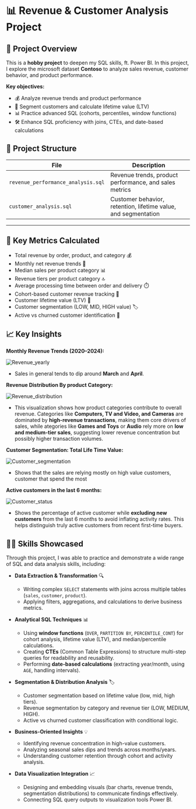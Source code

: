 # 📊 Revenue & Customer Analysis Project

## 📌 Project Overview

This is a **hobby project** to deepen my SQL skills, ft. Power BI. In this project, I explore the microsoft dataset **Contoso** to analyze sales revenue, customer behavior, and product performance.

**Key objectives:**

- 💰 Analyze revenue trends and product performance
- 👥 Segment customers and calculate lifetime value (LTV)
- 📊 Practice advanced SQL (cohorts, percentiles, window functions)
- 🛠️ Enhance SQL proficiency with joins, CTEs, and date-based calculations

## 📁 Project Structure

| File                               | Description                                                    |
| ---------------------------------- | -------------------------------------------------------------- |
| `revenue_performance_analysis.sql` | Revenue trends, product performance, and sales metrics         |
| `customer_analysis.sql`            | Customer behavior, retention, lifetime value, and segmentation |

---

## 📏 Key Metrics Calculated

- Total revenue by order, product, and category 💰
- Monthly net revenue trends 📅
- Median sales per product category 📊
- Revenue tiers per product category 🔝
- Average processing time between order and delivery ⏱️
- Cohort-based customer revenue tracking 📆
- Customer lifetime value (LTV) 💎
- Customer segmentation (LOW, MID, HIGH value) 🏷️
- Active vs churned customer identification 🔄

## 📈 Key Insights

**Monthly Revenue Trends (2020–2024):**

![Revenue_yearly](/Revenue.png)

- Sales in general tends to dip around **March** and **April**.

**Revenue Distribution By product Category:**

![Revenue_distribution](/revenue_by_category.png)

- This visualization shows how product categories contribute to overall revenue. Categories like **Computers, TV and Video, and Cameras** are dominated by **high-revenue transactions**, making them core drivers of sales, while ategories like **Games and Toys** or **Audio** rely more on **low and medium-tier sales**, suggesting lower revenue concentration but possibly higher transaction volumes.

**Customer Segmentation: Total Life Time Value:**

![Customer_segmentation](/customer_segmentation.png)

- Shows that the sales are relying mostly on high value customers, customer that spend the most

**Active customers in the last 6 months:**

![Customer_status](/customer_activation.png)

- Shows the percentage of active customer while **excluding new customers** from the last 6 months to avoid inflating activity rates. This helps distinguish truly active customers from recent first-time buyers.

## 🧑‍💻 Skills Showcased

Through this project, I was able to practice and demonstrate a wide range of SQL and data analysis skills, including:

- **Data Extraction & Transformation** 🔍

  - Writing complex `SELECT` statements with joins across multiple tables (`sales`, `customer`, `product`).
  - Applying filters, aggregations, and calculations to derive business metrics.

- **Analytical SQL Techniques** 📊

  - Using **window functions** (`OVER`, `PARTITION BY`, `PERCENTILE_CONT`) for cohort analysis, lifetime value (LTV), and median/percentile calculations.
  - Creating **CTEs** (Common Table Expressions) to structure multi-step queries for readability and reusability.
  - Performing **date-based calculations** (extracting year/month, using `AGE`, handling intervals).

- **Segmentation & Distribution Analysis** 🏷️

  - Customer segmentation based on lifetime value (low, mid, high tiers).
  - Revenue segmentation by category and revenue tier (LOW, MEDIUM, HIGH).
  - Active vs churned customer classification with conditional logic.

- **Business-Oriented Insights** 💡

  - Identifying revenue concentration in high-value customers.
  - Analyzing seasonal sales dips and trends across months/years.
  - Understanding customer retention through cohort and activity analysis.

- **Data Visualization Integration** 📈
  - Designing and embedding visuals (bar charts, revenue trends, segmentation distributions) to communicate findings effectively.
  - Connecting SQL query outputs to visualization tools Power BI.
